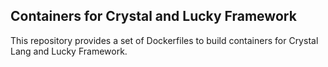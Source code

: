 ## Containers for Crystal and Lucky Framework

This repository provides a set of Dockerfiles to build containers for Crystal Lang and Lucky Framework.
